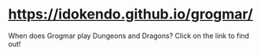 # https://idokendo.github.io/grogmar/
When does Grogmar play Dungeons and Dragons? Click on the link to find out!
